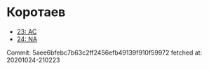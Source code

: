 # Коротаев
- [23: AC](23.md)
- [24: NA](24.md)

Commit: 5aee6bfebc7b63c2ff2456efb49139f910f59972
 fetched at: 20201024-210223
